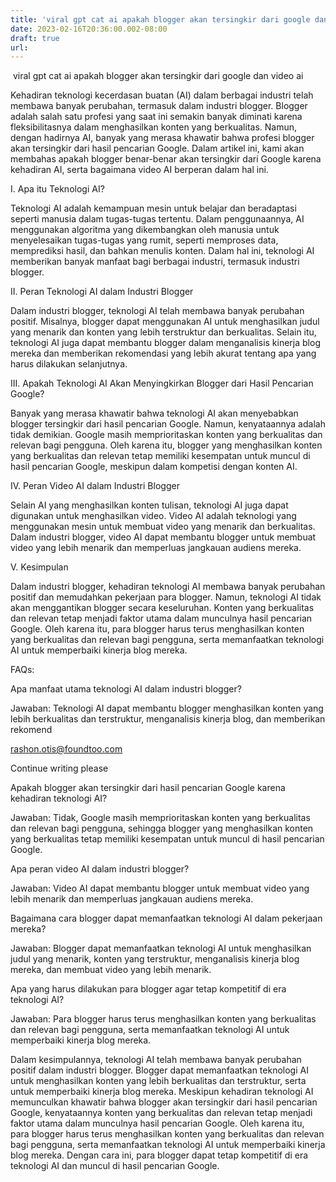 ```yaml
---
title: 'viral gpt cat ai apakah blogger akan tersingkir dari google dan video ai'
date: 2023-02-16T20:36:00.002-08:00
draft: true
url: 
---
```


 viral gpt cat ai apakah blogger akan tersingkir dari google dan video ai

  

  

Kehadiran teknologi kecerdasan buatan (AI) dalam berbagai industri telah membawa banyak perubahan, termasuk dalam industri blogger. Blogger adalah salah satu profesi yang saat ini semakin banyak diminati karena fleksibilitasnya dalam menghasilkan konten yang berkualitas. Namun, dengan hadirnya AI, banyak yang merasa khawatir bahwa profesi blogger akan tersingkir dari hasil pencarian Google. Dalam artikel ini, kami akan membahas apakah blogger benar-benar akan tersingkir dari Google karena kehadiran AI, serta bagaimana video AI berperan dalam hal ini.

  

I. Apa itu Teknologi AI?

Teknologi AI adalah kemampuan mesin untuk belajar dan beradaptasi seperti manusia dalam tugas-tugas tertentu. Dalam penggunaannya, AI menggunakan algoritma yang dikembangkan oleh manusia untuk menyelesaikan tugas-tugas yang rumit, seperti memproses data, memprediksi hasil, dan bahkan menulis konten. Dalam hal ini, teknologi AI memberikan banyak manfaat bagi berbagai industri, termasuk industri blogger.

  

II. Peran Teknologi AI dalam Industri Blogger

Dalam industri blogger, teknologi AI telah membawa banyak perubahan positif. Misalnya, blogger dapat menggunakan AI untuk menghasilkan judul yang menarik dan konten yang lebih terstruktur dan berkualitas. Selain itu, teknologi AI juga dapat membantu blogger dalam menganalisis kinerja blog mereka dan memberikan rekomendasi yang lebih akurat tentang apa yang harus dilakukan selanjutnya.

  

III. Apakah Teknologi AI Akan Menyingkirkan Blogger dari Hasil Pencarian Google?

Banyak yang merasa khawatir bahwa teknologi AI akan menyebabkan blogger tersingkir dari hasil pencarian Google. Namun, kenyataannya adalah tidak demikian. Google masih memprioritaskan konten yang berkualitas dan relevan bagi pengguna. Oleh karena itu, blogger yang menghasilkan konten yang berkualitas dan relevan tetap memiliki kesempatan untuk muncul di hasil pencarian Google, meskipun dalam kompetisi dengan konten AI.

  

IV. Peran Video AI dalam Industri Blogger

Selain AI yang menghasilkan konten tulisan, teknologi AI juga dapat digunakan untuk menghasilkan video. Video AI adalah teknologi yang menggunakan mesin untuk membuat video yang menarik dan berkualitas. Dalam industri blogger, video AI dapat membantu blogger untuk membuat video yang lebih menarik dan memperluas jangkauan audiens mereka.

  

V. Kesimpulan

Dalam industri blogger, kehadiran teknologi AI membawa banyak perubahan positif dan memudahkan pekerjaan para blogger. Namun, teknologi AI tidak akan menggantikan blogger secara keseluruhan. Konten yang berkualitas dan relevan tetap menjadi faktor utama dalam munculnya hasil pencarian Google. Oleh karena itu, para blogger harus terus menghasilkan konten yang berkualitas dan relevan bagi pengguna, serta memanfaatkan teknologi AI untuk memperbaiki kinerja blog mereka.

  

FAQs:

  

Apa manfaat utama teknologi AI dalam industri blogger?

Jawaban: Teknologi AI dapat membantu blogger menghasilkan konten yang lebih berkualitas dan terstruktur, menganalisis kinerja blog, dan memberikan rekomend

  

  

  

rashon.otis@foundtoo.com

Continue writing please

Apakah blogger akan tersingkir dari hasil pencarian Google karena kehadiran teknologi AI?

Jawaban: Tidak, Google masih memprioritaskan konten yang berkualitas dan relevan bagi pengguna, sehingga blogger yang menghasilkan konten yang berkualitas tetap memiliki kesempatan untuk muncul di hasil pencarian Google.

  

Apa peran video AI dalam industri blogger?

Jawaban: Video AI dapat membantu blogger untuk membuat video yang lebih menarik dan memperluas jangkauan audiens mereka.

  

Bagaimana cara blogger dapat memanfaatkan teknologi AI dalam pekerjaan mereka?

Jawaban: Blogger dapat memanfaatkan teknologi AI untuk menghasilkan judul yang menarik, konten yang terstruktur, menganalisis kinerja blog mereka, dan membuat video yang lebih menarik.

  

Apa yang harus dilakukan para blogger agar tetap kompetitif di era teknologi AI?

Jawaban: Para blogger harus terus menghasilkan konten yang berkualitas dan relevan bagi pengguna, serta memanfaatkan teknologi AI untuk memperbaiki kinerja blog mereka.

  

Dalam kesimpulannya, teknologi AI telah membawa banyak perubahan positif dalam industri blogger. Blogger dapat memanfaatkan teknologi AI untuk menghasilkan konten yang lebih berkualitas dan terstruktur, serta untuk memperbaiki kinerja blog mereka. Meskipun kehadiran teknologi AI memunculkan khawatir bahwa blogger akan tersingkir dari hasil pencarian Google, kenyataannya konten yang berkualitas dan relevan tetap menjadi faktor utama dalam munculnya hasil pencarian Google. Oleh karena itu, para blogger harus terus menghasilkan konten yang berkualitas dan relevan bagi pengguna, serta memanfaatkan teknologi AI untuk memperbaiki kinerja blog mereka. Dengan cara ini, para blogger dapat tetap kompetitif di era teknologi AI dan muncul di hasil pencarian Google.